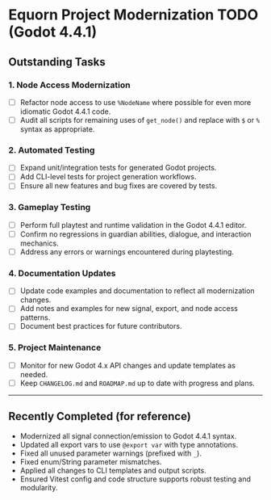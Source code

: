 # Equorn Project Modernization TODO (Godot 4.4.1)

## Outstanding Tasks

### 1. Node Access Modernization
- [ ] Refactor node access to use `%NodeName` where possible for even more idiomatic Godot 4.4.1 code.
- [ ] Audit all scripts for remaining uses of `get_node()` and replace with `$` or `%` syntax as appropriate.

### 2. Automated Testing
- [ ] Expand unit/integration tests for generated Godot projects.
- [ ] Add CLI-level tests for project generation workflows.
- [ ] Ensure all new features and bug fixes are covered by tests.

### 3. Gameplay Testing
- [ ] Perform full playtest and runtime validation in the Godot 4.4.1 editor.
- [ ] Confirm no regressions in guardian abilities, dialogue, and interaction mechanics.
- [ ] Address any errors or warnings encountered during playtesting.

### 4. Documentation Updates
- [ ] Update code examples and documentation to reflect all modernization changes.
- [ ] Add notes and examples for new signal, export, and node access patterns.
- [ ] Document best practices for future contributors.

### 5. Project Maintenance
- [ ] Monitor for new Godot 4.x API changes and update templates as needed.
- [ ] Keep `CHANGELOG.md` and `ROADMAP.md` up to date with progress and plans.

---

## Recently Completed (for reference)
- Modernized all signal connection/emission to Godot 4.4.1 syntax.
- Updated all export vars to use `@export var` with type annotations.
- Fixed all unused parameter warnings (prefixed with `_`).
- Fixed enum/String parameter mismatches.
- Applied all changes to CLI templates and output scripts.
- Ensured Vitest config and code structure supports robust testing and modularity.
